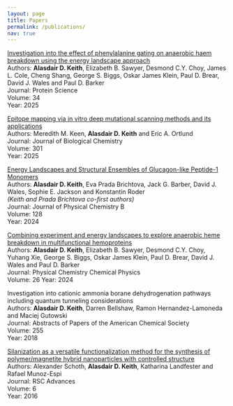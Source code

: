 ```yaml
---
layout: page
title: Papers
permalink: /publications/
nav: true
---
```


[Investigation into the effect of phenylalanine gating on anaerobic haem breakdown using the energy landscape approach](https://onlinelibrary.wiley.com/doi/full/10.1002/pro.5243)<br>
Authors: **Alasdair D. Keith**, Elizabeth B. Sawyer, Desmond C.Y. Choy, James L. Cole, Cheng Shang, George S. Biggs, Oskar James Klein, Paul D. Brear, David J. Wales and Paul D. Barker<br>
Journal: Protein Science<br>
Volume: 34<br>
Year: 2025

[Epitope mapping via in vitro deep mutational scanning methods and its applications](https://www.sciencedirect.com/science/article/pii/S0021925824025742?ref=cra_js_challenge&fr=RR-1)<br>
Authors: Meredith M. Keen, **Alasdair D. Keith** and Eric A. Ortlund<br>
Journal: Journal of Biological Chemistry<br>
Volume: 301<br>
Year: 2025

[Energy Landscapes and Structural Ensembles of Glucagon-like Peptide-1 Monomers](https://pubs.acs.org/doi/10.1021/acs.jpcb.4c01794)<br>
Authors: **Alasdair D. Keith**, Eva Prada Brichtova, Jack G. Barber, David J. Wales, Sophie E. Jackson and Konstantin Roder<br>
_(Keith and Prada Brichtova co-first authors)_<br>
Journal: Journal of Physical Chemistry B<br>
Volume: 128<br>
Year: 2024

[Combining experiment and energy landscapes to explore anaerobic heme breakdown in multifunctional hemoproteins](https://pubs.rsc.org/en/content/articlelanding/2024/cp/d3cp03897a)<br>
Authors: **Alasdair D. Keith**, Elizabeth B. Sawyer, Desmond C.Y. Choy, Yuhang Xie, George S. Biggs, Oskar James Klein, Paul D. Brear, David J. Wales and Paul D. Barker<br>
Journal: Physical Chemistry Chemical Physics<br>
Volume: 26
Year: 2024

Investigation into cationic ammonia borane dehydrogenation pathways including quantum tunneling considerations<br>
Authors: **Alasdair D. Keith**, Darren Bellshaw, Ramon Hernandez-Lamoneda and Maciej Gutowski<br>
Journal: Abstracts of Papers of the American Chemical Society<br>
Volume: 255<br>
Year: 2018

[Silanization as a versatile functionalization method for the synthesis of polymer/magnetite hybrid nanoparticles with controlled structure](https://pubs.rsc.org/en/content/articlelanding/2016/ra/c6ra08896a)<br>
Authors: Alexander Schoth, **Alasdair D. Keith**, Katharina Landfester and Rafael Munoz-Espi<br>
Journal: RSC Advances<br>
Volume: 6<br>
Year: 2016<br>

